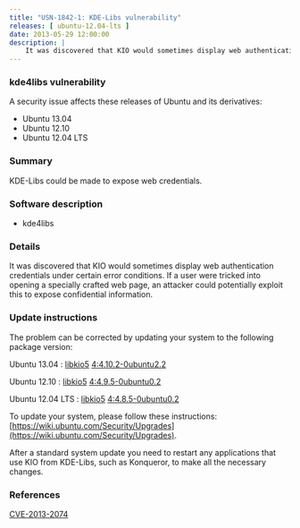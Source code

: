 ```yaml
---
title: "USN-1842-1: KDE-Libs vulnerability"
releases: [ ubuntu-12.04-lts ]
date: 2013-05-29 12:00:00
description: |
    It was discovered that KIO would sometimes display web authentication credentials under certain error conditions. If a user were tricked into opening a specially crafted web page, an attacker could potentially exploit this to expose confidential information. 
--- 
```

 
### kde4libs vulnerability

A security issue affects these releases of Ubuntu and its derivatives:

* Ubuntu 13.04
* Ubuntu 12.10
* Ubuntu 12.04 LTS

### Summary

KDE-Libs could be made to expose web credentials. 

### Software description

* kde4libs 

### Details

It was discovered that KIO would sometimes display web authentication credentials under certain error conditions. If a user were tricked into opening a specially crafted web page, an attacker could potentially exploit this to expose confidential information. 

### Update instructions

The problem can be corrected by updating your system to the following package version:

Ubuntu 13.04
 : [libkio5](https://launchpad.net/ubuntu/+source/kde4libs) <span> [4:4.10.2-0ubuntu2.2](https://launchpad.net/ubuntu/+source/kde4libs/4:4.10.2-0ubuntu2.2) </span> 

Ubuntu 12.10
 : [libkio5](https://launchpad.net/ubuntu/+source/kde4libs) <span> [4:4.9.5-0ubuntu0.2](https://launchpad.net/ubuntu/+source/kde4libs/4:4.9.5-0ubuntu0.2) </span> 

Ubuntu 12.04 LTS
 : [libkio5](https://launchpad.net/ubuntu/+source/kde4libs) <span> [4:4.8.5-0ubuntu0.2](https://launchpad.net/ubuntu/+source/kde4libs/4:4.8.5-0ubuntu0.2) </span> 

To update your system, please follow these instructions: [https://wiki.ubuntu.com/Security/Upgrades](https://wiki.ubuntu.com/Security/Upgrades).

After a standard system update you need to restart any applications that use KIO from KDE-Libs, such as Konqueror, to make all the necessary changes. 

### References

 [CVE-2013-2074](http://people.ubuntu.com/~ubuntu-security/cve/CVE-2013-2074)
 
